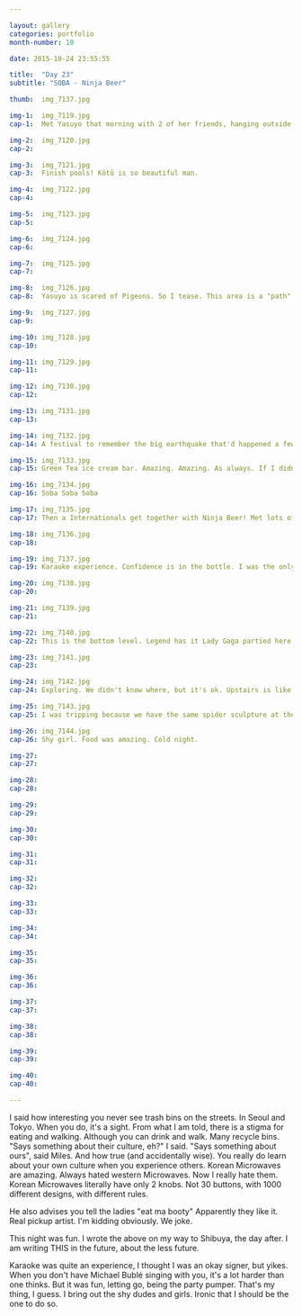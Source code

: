 ```yaml
---

layout: gallery
categories: portfolio
month-number: 10

date: 2015-10-24 23:55:55

title:  "Day 23"
subtitle: "SOBA - Ninja Beer"

thumb:	img_7137.jpg

img-1:	img_7119.jpg
cap-1:	Met Yasuyo that morning with 2 of her friends, hanging outside in front of the  SevenEleven. Was her last day at SevenEleven. Met her briefly the day before during my daily sandwich breakfast and canned coffee runs. One of her friend quit the week before, and her to her friend's last day was (tomorrow). She took me to a famous Soba place. Literally a 4 minute walk from the hostel. How convenient. Super tasty. Super tasty. Yasuyo also helped me set up my Line account. Line is like the KakaoTalk of Japan. Though I have limited access because I'm a foreigner and I can't figure it out -.-

img-2:	img_7120.jpg
cap-2:	

img-3:	img_7121.jpg
cap-3: 	Finish pools! Kōtō is so beautiful man.

img-4:	img_7122.jpg
cap-4:	

img-5:	img_7123.jpg
cap-5:	

img-6:	img_7124.jpg
cap-6:	

img-7:	img_7125.jpg
cap-7:	

img-8:	img_7126.jpg
cap-8:	Yasuyo is scared of Pigeons. So I tease. This area is a "path" leading to the big Park.

img-9:	img_7127.jpg
cap-9:	

img-10:	img_7128.jpg
cap-10:	

img-11:	img_7129.jpg
cap-11:	

img-12:	img_7130.jpg
cap-12:	

img-13:	img_7131.jpg
cap-13:	

img-14:	img_7132.jpg
cap-14:	A festival to remember the big earthquake that'd happened a few years ago. 

img-15:	img_7133.jpg
cap-15:	Green Tea ice cream bar. Amazing. Amazing. As always. If I didn't walk so much, I'd be fat. Though, diabetes is still a possibility! Fingers crossed xx.

img-16:	img_7134.jpg
cap-16:	Soba Soba Soba

img-17:	img_7135.jpg
cap-17:	Then a Internationals get together with Ninja Beer! Met lots of great people! Went with Ben, his last night. 

img-18:	img_7136.jpg
cap-18:	

img-19:	img_7137.jpg
cap-19:	Karaoke experience. Confidence is in the bottle. I was the only white dude. Gotta love it. 

img-20:	img_7138.jpg
cap-20:	

img-21:	img_7139.jpg
cap-21:	

img-22:	img_7140.jpg
cap-22:	This is the bottom level. Legend has it Lady Gaga partied here when she came. Upon further investigation (dancing), i am sceptical. It's a great place, but I wouldn't think it's Lady Gaga great. 

img-23:	img_7141.jpg
cap-23:	

img-24:	img_7142.jpg
cap-24:	Exploring. We didn't know where, but it's ok. Upstairs is like a crazy multi level cinema and theatre. May return. 

img-25:	img_7143.jpg
cap-25:	I was tripping because we have the same spider sculpture at the National Art Gallery of Canada, in Ottawa! 

img-26:	img_7144.jpg
cap-26:	Shy girl. Food was amazing. Cold night. 

img-27:	
cap-27:	

img-28:	
cap-28:	

img-29:	
cap-29:	

img-30:	
cap-30:	

img-31:	
cap-31:	

img-32:	
cap-32:	

img-33:	
cap-33:	

img-34:	
cap-34:	

img-35:	
cap-35:	

img-36:	
cap-36:	

img-37:	
cap-37:	

img-38:	
cap-38:	

img-39:	
cap-39:	

img-40:	
cap-40:	

---
```


I said how interesting you never see trash bins on the streets. In Seoul and Tokyo. When you do, it's a sight. From what I am told, there is a stigma for eating and walking. Although you can drink and walk. Many recycle bins. "Says something about their culture, eh?" I said. "Says something about ours", said Miles. And how true (and accidentally wise). You really do learn about your own culture when you experience others. Korean Microwaves are amazing. Always hated western Microwaves. Now I really hate them. Korean Microwaves literally have only 2 knobs. Not 30 buttons, with 1000 different designs, with different rules. 

He also advises you tell the ladies "eat ma booty" Apparently they like it. Real pickup artist. I'm kidding obviously. We joke.

This night was fun. I wrote the above on my way to Shibuya, the day after. I am writing THIS in the future, about the less future. 

Karaoke was quite an experience, I thought I was an okay signer, but yikes. When you don't have Michael Bublé singing with you, it's a lot harder than one thinks. But it was fun, letting go, being the party pumper. That's my thing, I guess. I bring out the shy dudes and girls. Ironic that I should be the one to do so. 
